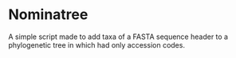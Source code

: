 # Nominatree
A simple script made to add taxa of a FASTA sequence header to a phylogenetic tree in which had only accession codes.
